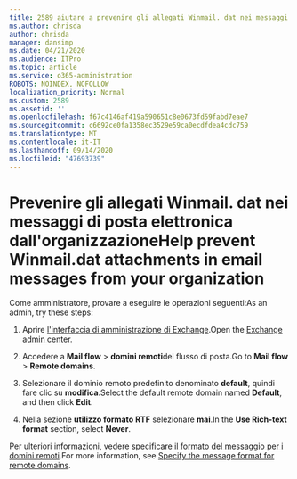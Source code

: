 ```yaml
---
title: 2589 aiutare a prevenire gli allegati Winmail. dat nei messaggi di posta elettronica dall'organizzazione
ms.author: chrisda
author: chrisda
manager: dansimp
ms.date: 04/21/2020
ms.audience: ITPro
ms.topic: article
ms.service: o365-administration
ROBOTS: NOINDEX, NOFOLLOW
localization_priority: Normal
ms.custom: 2589
ms.assetid: ''
ms.openlocfilehash: f67c4146af419a590651c8e0673fd59fabd7eae7
ms.sourcegitcommit: c6692ce0fa1358ec3529e59ca0ecdfdea4cdc759
ms.translationtype: MT
ms.contentlocale: it-IT
ms.lasthandoff: 09/14/2020
ms.locfileid: "47693739"
---
```

# <a name="help-prevent-winmaildat-attachments-in-email-messages-from-your-organization"></a><span data-ttu-id="8b3d8-102">Prevenire gli allegati Winmail. dat nei messaggi di posta elettronica dall'organizzazione</span><span class="sxs-lookup"><span data-stu-id="8b3d8-102">Help prevent Winmail.dat attachments in email messages from your organization</span></span>

<span data-ttu-id="8b3d8-103">Come amministratore, provare a eseguire le operazioni seguenti:</span><span class="sxs-lookup"><span data-stu-id="8b3d8-103">As an admin, try these steps:</span></span>

1. <span data-ttu-id="8b3d8-104">Aprire [l'interfaccia di amministrazione di Exchange](https://outlook.office365.com/ecp/).</span><span class="sxs-lookup"><span data-stu-id="8b3d8-104">Open the [Exchange admin center](https://outlook.office365.com/ecp/).</span></span>

2. <span data-ttu-id="8b3d8-105">Accedere a **Mail flow**  >  **domini remoti**del flusso di posta.</span><span class="sxs-lookup"><span data-stu-id="8b3d8-105">Go to **Mail flow** > **Remote domains**.</span></span>

3. <span data-ttu-id="8b3d8-106">Selezionare il dominio remoto predefinito denominato **default**, quindi fare clic su **modifica**.</span><span class="sxs-lookup"><span data-stu-id="8b3d8-106">Select the default remote domain named **Default**, and then click **Edit**.</span></span>

4. <span data-ttu-id="8b3d8-107">Nella sezione **utilizzo formato RTF** selezionare **mai**.</span><span class="sxs-lookup"><span data-stu-id="8b3d8-107">In the **Use Rich-text format** section, select **Never**.</span></span>

<span data-ttu-id="8b3d8-108">Per ulteriori informazioni, vedere [specificare il formato del messaggio per i domini remoti](https://docs.microsoft.com/Exchange/mail-flow-best-practices/remote-domains/remote-domains#specifying-message-format).</span><span class="sxs-lookup"><span data-stu-id="8b3d8-108">For more information, see [Specify the message format for remote domains](https://docs.microsoft.com/Exchange/mail-flow-best-practices/remote-domains/remote-domains#specifying-message-format).</span></span>

